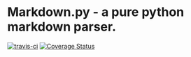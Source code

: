# Markdown.py - a pure python markdown parser.

[![travis-ci](https://travis-ci.org/fakepoet/markdown.py.svg)](https://travis-ci.org/fakepoet/markdown)
[![Coverage Status](https://coveralls.io/repos/github/fakepoet/markdown.py/badge.svg?branch=master)](https://coveralls.io/github/fakepoet/markdown.py?branch=master)
